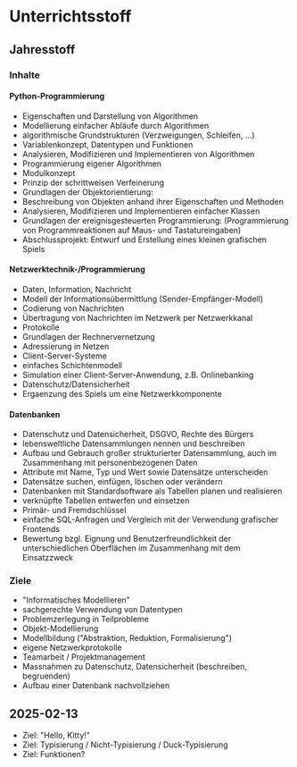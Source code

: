 # Unterrichtsstoff
## Jahresstoff
### Inhalte
#### Python-Programmierung
- Eigenschaften und Darstellung von Algorithmen
- Modellierung einfacher Abläufe durch Algorithmen
- algorithmische Grundstrukturen (Verzweigungen, Schleifen, …)
- Variablenkonzept, Datentypen und Funktionen
- Analysieren, Modifizieren und Implementieren von Algorithmen
- Programmierung eigener Algorithmen
- Modulkonzept
- Prinzip der schrittweisen Verfeinerung
- Grundlagen der Objektorientierung:
- Beschreibung von Objekten anhand ihrer Eigenschaften und Methoden
- Analysieren, Modifizieren und Implementieren einfacher Klassen
- Grundlagen der ereignisgesteuerten Programmierung:
  (Programmierung von Programmreaktionen auf Maus- und Tastatureingaben)
- Abschlussprojekt: Entwurf und Erstellung eines kleinen grafischen Spiels

#### Netzwerktechnik-/Programmierung
- Daten, Information, Nachricht
- Modell der Informationsübermittlung (Sender-Empfänger-Modell)
- Codierung von Nachrichten
- Übertragung von Nachrichten im Netzwerk per Netzwerkkanal
- Protokolle
- Grundlagen der Rechnervernetzung
- Adressierung in Netzen
- Client-Server-Systeme
- einfaches Schichtenmodell
- Simulation einer Client-Server-Anwendung, z.B. Onlinebanking
- Datenschutz/Datensicherheit
- Ergaenzung des Spiels um eine Netzwerkkomponente

#### Datenbanken
- Datenschutz und Datensicherheit, DSGVO, Rechte des Bürgers
- lebensweltliche Datensammlungen nennen und beschreiben
- Aufbau und Gebrauch großer strukturierter Datensammlung,
  auch im Zusammenhang mit personenbezogenen Daten
- Attribute mit Name, Typ und Wert sowie Datensätze unterscheiden
- Datensätze suchen, einfügen, löschen oder verändern
- Datenbanken mit Standardsoftware als Tabellen planen und realisieren
- verknüpfte Tabellen entwerfen und einsetzen
- Primär- und Fremdschlüssel
- einfache SQL-Anfragen und Vergleich mit der Verwendung grafischer Frontends
- Bewertung bzgl. Eignung und Benutzerfreundlichkeit der unterschiedlichen
  Oberflächen im Zusammenhang mit dem Einsatzzweck

### Ziele
- "Informatisches Modellieren"
- sachgerechte Verwendung von Datentypen
- Problemzerlegung in Teilprobleme
- Objekt-Modellierung
- Modellbildung ("Abstraktion, Reduktion, Formalisierung")
- eigene Netzwerkprotokolle
- Teamarbeit / Projektmanagement
- Massnahmen zu Datenschutz, Datensicherheit (beschreiben, begruenden)
- Aufbau einer Datenbank nachvollziehen

## 2025-02-13
- Ziel: "Hello, Kitty!"
- Ziel: Typisierung / Nicht-Typisierung / Duck-Typisierung
- Ziel: Funktionen?
